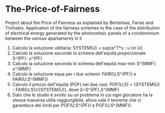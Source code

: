 # The-Price-of-Fairness
Project about the Price of Fairness as explained by Bertsimas, Farias and Trichakis. Application of the fairness schemes to the case of the distribution of electrical energy generated by the photovoltaic panels of a condominium between the various apartaments in it

1. Calcolo la soluzione utilitaria: SYSTEM(U) = sup{e^T*u : u \in U}
2. Calcolo la soluzione secondo lo schema dell'equità proporzionale S^{PF}: u^{PF}
3. Calcolo la soluzione secondo lo schema dell'equità max-min S^{MMF}: u^{MMF}
4. Calcolo la soluzione equa per i due schemi: FAIR(U;S^{PF}) e FAIR(U;S^{MMF})
5. Calcolo il prezzo dell'equità (POF) nei due casi: POF(U;S) = {SYSTEM(U) - FAIR(U;S)}/{SYSTEM(U)}, dove S=S^{PF},S^{MMF}
6. Dato che lo studio è svolto su un problema in cui ogni giocatore ha la stessa massima utilià raggiungibile, allora vale il teorema che ci garantisce dei limiti per POF(U;S^{PF}) e POF(U;S^{MMF})
